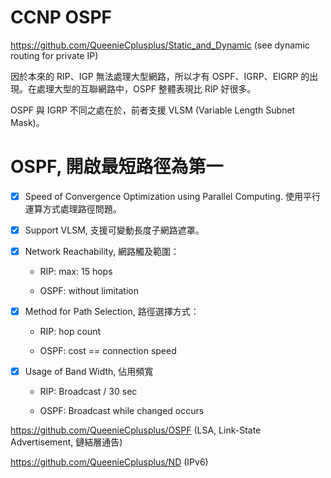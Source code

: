 # CCNP OSPF

https://github.com/QueenieCplusplus/Static_and_Dynamic (see dynamic routing for private IP)

因於本來的 RIP、IGP 無法處理大型網路，所以才有 OSPF、IGRP、EIGRP 的出現。在處理大型的互聯網路中，OSPF 整體表現比 RIP 好很多。

OSPF 與 IGRP 不同之處在於，前者支援 VLSM (Variable Length Subnet Mask)。

# OSPF, 開啟最短路徑為第一


- [x] Speed of Convergence Optimization using Parallel Computing. 使用平行運算方式處理路徑問題。


- [x] Support VLSM, 支援可變動長度子網路遮罩。


- [x] Network Reachability, 網路觸及範圍：
   
     * RIP: max: 15 hops
     
     * OSPF: without limitation
     

- [x] Method for Path Selection, 路徑選擇方式：

     * RIP: hop count
     
     * OSPF: cost == connection speed
     
  
- [x] Usage of Band Width, 佔用頻寬

     * RIP: Broadcast / 30 sec
     
     * OSPF: Broadcast while changed occurs
     
https://github.com/QueenieCplusplus/OSPF (LSA, Link-State Advertisement, 鏈結層通告)

https://github.com/QueenieCplusplus/ND (IPv6)
